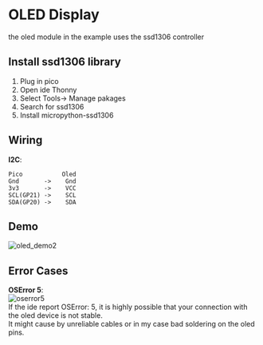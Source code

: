 # OLED Display
the oled module in the example uses the ssd1306 controller

## Install ssd1306 library 
1. Plug in pico
2. Open ide Thonny
3. Select Tools-> Manage pakages
4. Search for ssd1306
5. Install micropython-ssd1306

## Wiring  
**I2C**:  
```
Pico           Oled    
Gnd       ->    Gnd  
3v3       ->    VCC  
SCL(GP21) ->    SCL  
SDA(GP20) ->    SDA  
```

## Demo  
![oled_demo2](https://user-images.githubusercontent.com/28807825/108592751-68834500-73aa-11eb-893c-d8ac761930fe.jpg)

## Error Cases
**OSError 5**:  
![oserror5](https://user-images.githubusercontent.com/28807825/108591916-150ef800-73a6-11eb-9209-a6822702d663.png)  
If the ide report OSError: 5, it is highly possible that your connection with the oled device is not stable.  
It might cause by unreliable cables or in my case bad soldering on the oled pins.   
